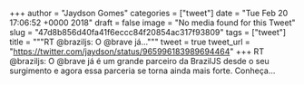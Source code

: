 
+++
author = "Jaydson Gomes"
categories = ["tweet"]
date = "Tue Feb 20 17:06:52 +0000 2018"
draft = false
image = "No media found for this Tweet"
slug = "47d8b856d40fa41f6eccc84f20854ac317f93809"
tags = ["tweet"]
title = """RT @braziljs: O @brave já..."""
tweet = true
tweet_url = "https://twitter.com/jaydson/status/965996183989694464"
+++
RT @braziljs: O @brave já é um grande parceiro da BrazilJS desde o seu surgimento e agora essa parceria se torna ainda mais forte.
Conheça…
